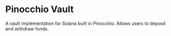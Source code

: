 # Pinocchio Vault
A vault implementation for Solana built in Pinocchio.
Allows users to deposit and withdraw funds.
